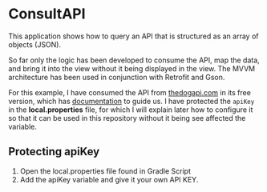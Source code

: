 # ConsultAPI

This application shows how to query an API that is structured as an array of objects (JSON).

So far only the logic has been developed to consume the API, map the data, and bring it into the view without it being displayed in the view. The MVVM architecture has been used in conjunction with Retrofit and Gson.

For this example, I have consumed the API from [thedogapi.com](http://thedogapi.com) in its free version, which has [documentation](http://docs.thedogapi.com/) to guide us. I have protected the `apiKey` in the **local.properties** file, for which I will explain later how to configure it so that it can be used in this repository without it being see affected the variable.

## Protecting apiKey
1. Open the local.properties file found in Gradle Script
2. Add the apiKey variable and give it your own API KEY.






